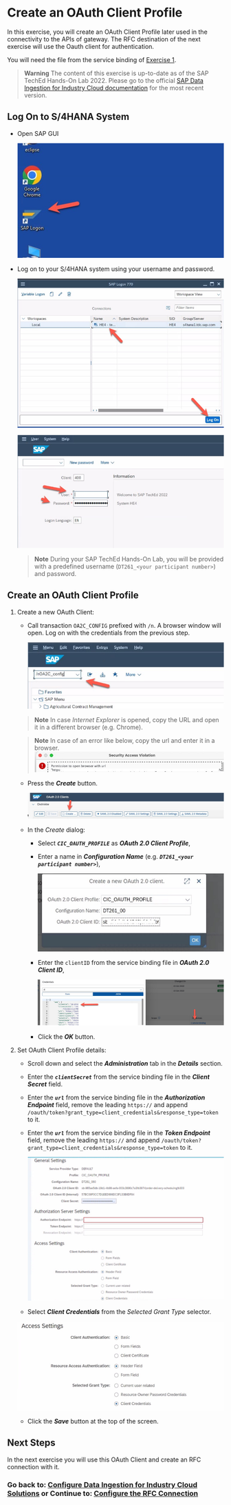 # Create an OAuth Client Profile 
In this exercise, you will create an OAuth Client Profile later used in the connectivity to the APIs of gateway. 
The RFC destination of the next exercise will use the Oauth client for authentication. 

You will need the file from the service binding of [Exercise 1](../ex1/README.md#enable-access-to-data-ingestion-di-for-industry-cloud-solutions-apis).

> **Warning**
> The content of this exercise is up-to-date as of the SAP TechEd Hands-On Lab 2022. Please go to the official [SAP Data Ingestion for Industry Cloud documentation](https://help.sap.com/docs/DI_ICS/925366f331c54ee88e2b61ddae0be9fc/88da41cc955e49f1b7080e882bae36d4.html?locale=en-US) for the most recent version.

## Log On to S/4HANA System

- Open SAP GUI

    ![](images/EX4_8.jpg)

- Log on to your S/4HANA system using your username and password.

   ![](images/EX4_9.jpg)

   ![](images/EX4_10.jpg)

   > **Note**
   > During your SAP TechEd Hands-On Lab, you will be provided with a predefined username (`DT261_<your participant number>`) and password.

## Create an OAuth Client Profile

1. Create a new OAuth Client:

   - Call transaction `OA2C_CONFIG` prefixed with `/n`. A browser window will open. Log on with the credentials from the previous step. 

      ![](images/EX4_11.jpg)
      
   > **Note**
   > In case *Internet Explorer* is opened, copy the URL and open it in a different browser (e.g. Chrome).

   > **Note**
   > In case of an error like below, copy the url and enter it in a browser.
      ![](images/teched_error1.jpg)

   - Press the ***Create*** button.

      ![](images/EX4_2.jpg)

   - In the *Create* dialog:
      - Select ***`CIC_OAUTH_PROFILE`*** as ***OAuth 2.0 Client Profile***,
      - Enter a name in ***Configuration Name*** (e.g. ***`DT261_<your participant number>`***),

        ![](images/EX4_5.jpg)

      - Enter the `clientID` from the service binding file in ***OAuth 2.0 Client ID***,

         ![](images/EX4_3.jpg) 

      - Click the ***OK*** button.

2. Set OAuth Client Profile details:

   - Scroll down and select the ***Administration*** tab in the ***Details*** section.

   - Enter the ***`clientSecret`*** from the service binding file in the ***Client Secret*** field.

   - Enter the ***`url`*** from the service binding file in the ***Authorization Endpoint*** field, remove the leading `https://` and append `/oauth/token?grant_type=client_credentials&response_type=token` to it.

   - Enter the ***`url`*** from the service binding file in the ***Token Endpoint*** field, remove the leading `https://` and append `/oauth/token?grant_type=client_credentials&response_type=token` to it.

     ![](images/ex4_6.jpg)

   - Select ***Client Credentials*** from the *Selected Grant Type* selector.

    ![](images/EX4_7.jpg)
   
   - Click the ***Save*** button at the top of the screen.

## Next Steps

In the next exercise you will use this OAuth Client and create an RFC connection with it.

### Go back to: [**Configure Data Ingestion for Industry Cloud Solutions**](../ex2/README.md) or Continue to: [**Configure the RFC Connection**](../ex5/README.md)
